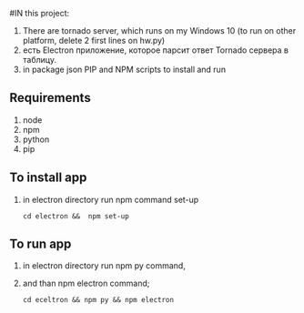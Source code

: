 #IN this project: 
1. There are tornado server, which  runs on my Windows 10 (to run on other platform, delete 2 first lines on hw.py)
2. есть Electron приложение, которое парсит ответ Tornado сервера в таблицу.
3. in  package json PIP and NPM scripts to install and run
## Requirements
1. node
2. npm
3. python
4. pip
## To install app
1. in electron directory run npm command set-up 

     `cd electron &&  npm set-up`
## To run app    
1. in electron directory run npm py command, 
2. and than npm electron command; 

    `cd eceltron && npm py && npm electron`